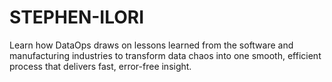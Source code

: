 # STEPHEN-ILORI
Learn how DataOps draws on lessons learned from the software and manufacturing industries to transform data chaos into one smooth, efficient process that delivers fast, error-free insight.
